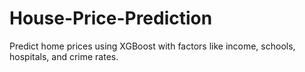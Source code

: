 # House-Price-Prediction
Predict home prices using XGBoost with factors like income, schools, hospitals, and crime rates.
